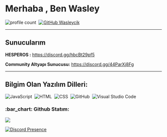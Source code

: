 # Merhaba , Ben Wasley
![profile count](https://komarev.com/ghpvc/?username=Wasleycik&color=red)&nbsp;
[![GitHub Wasleycik](https://img.shields.io/github/followers/ariscik?label=follow&style=social)](https://github.com/Wasleycik)&nbsp;

---------------------------------------------

## Sunucularım

**HESPEROS :** https://discord.gg/hbcBt29pf5

**Community Altyapı Sunucusu:** https://discord.gg/44ParXj8Fg

---------------------------------------------

## Bilgim Olan Yazılım Dilleri:
![JavaScript](https://img.shields.io/badge/-JavaScript-05122A?style=flat&logo=javascript)&nbsp;
![HTML](https://img.shields.io/badge/-HTML-05122A?style=flat&logo=HTML5)&nbsp;
![CSS](https://img.shields.io/badge/-CSS-05122A?style=flat&logo=CSS3)&nbsp;
![GitHub](https://img.shields.io/badge/-GitHub-05122A?style=flat&logo=github)&nbsp;
![Visual Studio Code](https://img.shields.io/badge/-Visual%20Studio%20Code-05122A?style=flat&logo=visual-studio-code&logoColor=007ACC)&nbsp;


<h3 align="left">:bar_chart: Github Statım:</h3>
<p align="left">
<img src="https://github-profile-trophy.vercel.app/?username=Wasleycik&theme=radical" />
</p>

[![Discord Presence](https://lanyard.cnrad.dev/api/598974473374400512)](https://discord.com/users/598974473374400512)
